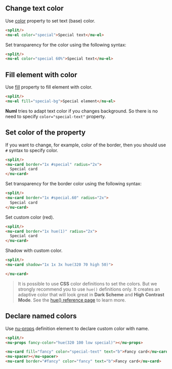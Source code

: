 ## Change text color

Use [color](../../reference/attributes/color.md) property to set text (base) color.

```html
<split/>
<nu-el color="special">Special text</nu-el>
```

Set transparency for the color using the following syntax:

```html
<split/>
<nu-el color="special 60%">Special text</nu-el>
```

## Fill element with color

Use [fill](../../reference/attributes/fill.md) property to fill element with color.

```html
<split/>
<nu-el fill="special-bg">Special element</nu-el>
```

**Numl** tries to adapt text color if you changes background. So there is no need to specify `color="special-text"` property.

## Set color of the property

If you want to change, for example, color of the border, then you should use `#` syntax to specify color.

```html
<split/>
<nu-card border="1x #special" radius="2x">
  Special card
</nu-card>
```

Set transparency for the border color using the following syntax:

```html
<split/>
<nu-card border="1x #special.60" radius="2x">
  Special card
</nu-card>
```

Set custom color (red).

```html
<split/>
<nu-card border="1x hue(1)" radius="2x">
  Special card
</nu-card>
```

Shadow with custom color.

```html
<split/>
<nu-card shadow="1x 1x 3x hue(320 70 high 50)">

</nu-card>
```

> It is possible to use **CSS** color definitions to set the colors. But we strongly recommend you to use `hue()` definitions only. It creates an adaptive color that will look great in **Dark Scheme** and **High Contrast Mode**. See the [hue() reference page](../../reference/functions/hue.md) to learn more.

## Declare named colors

Use [nu-props](../../reference/decorators/nu-props.md) definition element to declare custom color with name.

```html
<split/>
<nu-props fancy-color="hue(320 100 low special)"></nu-props>

<nu-card fill="fancy" color="special-text" text="b">Fancy card</nu-card>
<nu-spacer></nu-spacer>
<nu-card border="#fancy" color="fancy" text="b">Fancy card</nu-card>
```
